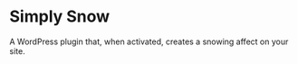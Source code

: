 Simply Snow
===========

A WordPress plugin that, when activated, creates a snowing affect on your site.